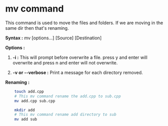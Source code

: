 # mv command
This command is used to move the files and folders. If we are moving in the same dir then that's renaming.

**Syntax :** mv [options...] [Source] [Destination]

**Options :**
1.  **-i :** This will prompt before overwrite a file. press y and enter will overwrite and press n and enter will not overwrite.

2. **-v or --verbose :** Print a message for each directory removed.


**Renaming :** 
``` bash
    touch add.cpp
    # This mv command rename the add.cpp to sub.cpp
    mv add.cpp sub.cpp

    mkdir add
    # This mv command rename add directory to sub
    mv add sub
```

